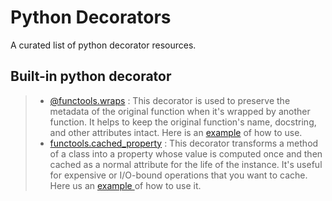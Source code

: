 # Python Decorators

A curated list of python decorator resources.

## Built-in python decorator

> -   [@functools.wraps](https://docs.python.org/3/library/functools.html#functools.wraps) : This decorator is used to preserve the metadata of the original function when it's wrapped by another function. It helps to keep the original function's name, docstring, and other attributes intact. Here is an [example](decorators/functools_wraps.md) of how to use.
> -   [functools.cached_property](https://docs.python.org/3/library/functools.html#functools.cached_property) : This decorator transforms a method of a class into a property whose value is computed once and then cached as a normal attribute for the life of the instance. It's useful for expensive or I/O-bound operations that you want to cache. Here us an [example ](decorators/functools_cached_property.md) of how to use it.
